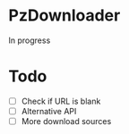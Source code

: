 # PzDownloader

In progress

# Todo

- [ ] Check if URL is blank
- [ ] Alternative API
- [ ] More download sources